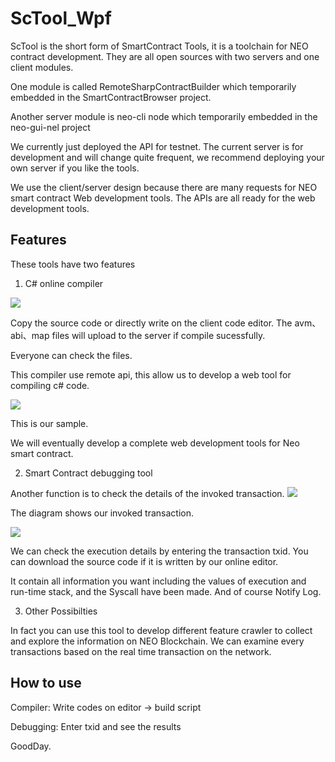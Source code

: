 # ScTool_Wpf

ScTool is the short form of SmartContract Tools, it is a toolchain for NEO contract development.
They are all open sources with two servers and one client modules. 

One module is called RemoteSharpContractBuilder which temporarily embedded in the SmartContractBrowser project.

Another server module is neo-cli node which temporarily embedded in the neo-gui-nel project

We currently just deployed the API for testnet. The current server is for development and will change quite frequent, we recommend  deploying your own server if you like the tools.

We use the client/server design because there are many requests for NEO smart contract Web development tools.
The APIs are all ready for the web development tools.

## Features

These tools have two features

1. C# online compiler

![](image/pic1.png)

Copy the source code or directly write on the client code editor. The avm、abi、map files will upload to the server if compile sucessfully.

Everyone can check the files.

This compiler use remote api, this allow us to develop a web tool for compiling c# code. 

![](image/pic2.png)

This is our sample.

We will eventually develop a complete web development tools for Neo smart contract.

2. Smart Contract debugging tool

Another function is to check the details of the invoked transaction.
![](image/pic3.png)

The diagram shows our invoked transaction.

![](image/pic4.png)

We can check the execution details by entering the transaction txid. You can download the source code if it is written by our online editor.

It contain all information you want including the values of execution and run-time stack, and the Syscall have been made. And of course Notify Log.

3. Other Possibilties

In fact you can use this tool to develop different feature crawler to collect and explore the information on NEO Blockchain. We can examine every transactions based on the real time transaction on the network.

## How to use

Compiler: Write codes on editor -> build script

Debugging: Enter txid and see the results

GoodDay.


